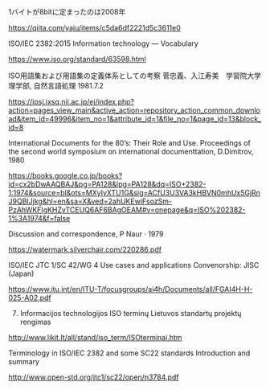 1バイトが8bitに定まったのは2008年

https://qiita.com/yaju/items/c5da6df2221d5c3611e0


ISO/IEC 2382:2015 Information technology — Vocabulary

https://www.iso.org/standard/63598.html

ISO用語集および用語集の定義体系としての考察 菅忠義、入江寿美　学習院大学理学部, 自然言語処理 
1981.7.2

https://ipsj.ixsq.nii.ac.jp/ej/index.php?action=pages_view_main&active_action=repository_action_common_download&item_id=49996&item_no=1&attribute_id=1&file_no=1&page_id=13&block_id=8


International Documents for the 80’s: Their Role and Use. Proceedings of the second world symposium on international documenttation, D.Dimitrov, 1980

https://books.google.co.jp/books?id=cx2bDwAAQBAJ&pg=PA128&lpg=PA128&dq=ISO+2382-1:1974&source=bl&ots=MXyIyXTU1G&sig=ACfU3U3VA3kHBVN0mhUx5GjRnJ9QBIJjkg&hl=en&sa=X&ved=2ahUKEwiFsozSm-PzAhWKFIgKHZvTCEUQ6AF6BAgOEAM#v=onepage&q=ISO%202382-1%3A1974&f=false

Discussion and correspondence, P Naur · 1979 

https://watermark.silverchair.com/220286.pdf

ISO/IEC JTC 1/SC 42/WG 4 Use cases and applications Convenorship: JISC (Japan)

https://www.itu.int/en/ITU-T/focusgroups/ai4h/Documents/all/FGAI4H-H-025-A02.pdf

7. Informacijos technologijos ISO terminų Lietuvos standartų projektų rengimas

http://www.likit.lt/all/stand/iso_term/ISOterminai.htm

Terminology in ISO/IEC 2382 and some SC22 standards
Introduction and summary

http://www.open-std.org/jtc1/sc22/open/n3784.pdf
